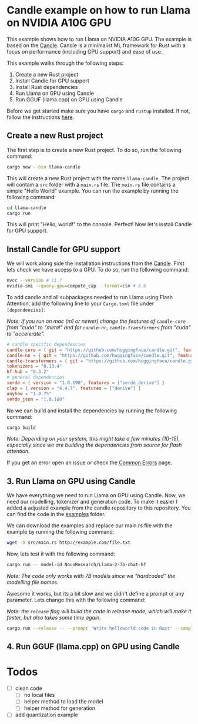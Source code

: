 # Candle example on how to run Llama on NVIDIA A10G GPU

This example shows how to run Llama on NVIDIA A10G GPU. The example is based on the [Candle](https://github.com/huggingface/candle). Candle is a minimalist ML framework for Rust with a focus on performance (including GPU support) and ease of use.

This example walks through the following steps:
1. Create a new Rust project
2. Install Candle for GPU support
3. Install Rust dependencies
3. Run Llama on GPU using Candle
4. Run GGUF (llama.cpp) on GPU using Candle

Before we get started make sure you have `cargo` and `rustup` installed. If not, follow the instructions [here](https://www.rust-lang.org/tools/install).

## Create a new Rust project

The first step is to create a new Rust project. To do so, run the following command:

```bash
cargo new --bin llama-candle
```

This will create a new Rust project with the name `llama-candle`. The project will contain a `src` folder with a `main.rs` file. The `main.rs` file contains a simple "Hello World" example. You can run the example by running the following command:

```bash
cd llama-candle
cargo run
```

This will print "Hello, world!" to the console. Perfect! Now let's install Candle for GPU support.


## Install Candle for GPU support

We will work along side the installation instructions from the [Candle](https://huggingface.github.io/candle/guide/installation.html). First lets check we have access to a GPU. To do so, run the following command:

```bash
nvcc --version # 11.7
nvidia-smi --query-gpu=compute_cap --format=csv # 8.6
```

To add candle and all subpackages needed to run Llama using Flash Attention, add the following line to your `Cargo.toml` file under `[dependencies]`:

_Note: If you run on mac (m1 or newer) change the features of `candle-core` from "cuda" to "metal" and for `candle-nn`, `candle-transformers` from "cuda" to "accelerate"._

```toml
# candle specific dependencies
candle-core = { git = "https://github.com/huggingface/candle.git", features = ["cuda"], version = "0.3.1" }
candle-nn = { git = "https://github.com/huggingface/candle.git", features = ["cuda"], version = "0.3.1" }
candle-transformers = { git = "https://github.com/huggingface/candle.git", features = ["cuda","flash-attn"], version = "0.3.1" }
tokenizers = "0.13.4"
hf-hub = "0.3.2"
# general dependencies
serde = { version = "1.0.190", features = ["serde_derive"] }
clap = { version = "4.4.7", features = ["derive"] }
anyhow = "1.0.75"
serde_json = "1.0.108"
```

No we can build and install the dependencies by running the following command:

```bash
cargo build
```

_Note: Depending on your system, this might take a few minutes (10-15), especially since we are building the dependencies from source for flash attention._

If you get an error open an issue or check the [Common Errors](https://github.com/huggingface/candle/tree/main#common-errors) page.

## 3. Run Llama on GPU using Candle

We have everything we need to run Llama on GPU using Candle. Now, we need our modelling, tokenizer and generation code. To make it easier I added a adjusted example from the candle repository to this repository. You can find the code in the [examples](examples/) folder. 

We can download the examples and replace our main.rs file with the example by running the following command:

```bash
wget -O src/main.rs http://example.com/file.txt
```

Now, lets test it with the following command: 
```bash
cargo run -- model-id NousResearch/Llama-2-7b-chat-hf
```

_Note: The code only works with 7B models since we "hardcoded" the modelling file names._

Awesome it works, but its a bit slow and we didn't define a prompt or any parameter. Lets change this with the following command:

_Note: the `release` flag will build the code in release mode, which will make it faster, but also takes some time again._

```bash
cargo run --release -- --prompt 'Write helloworld code in Rust' --sample-len 150
```

## 4. Run GGUF (llama.cpp) on GPU using Candle


# Todos

* [ ] clean code
  * [ ] no local files
  * [ ] helper method to load the model
  * [ ] helper method for generation
* [ ] add quantization example